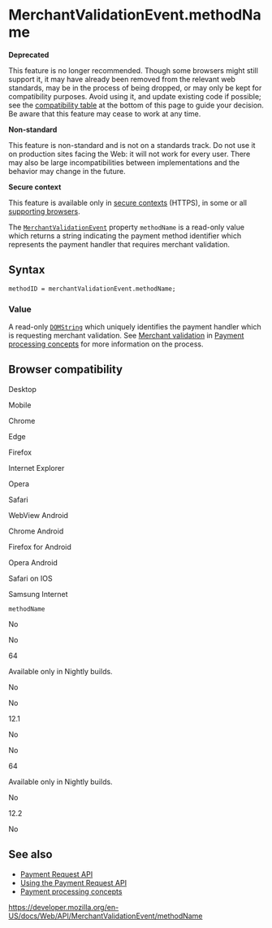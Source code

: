 # MerchantValidationEvent.methodName

**Deprecated**

This feature is no longer recommended. Though some browsers might still support it, it may have already been removed from the relevant web standards, may be in the process of being dropped, or may only be kept for compatibility purposes. Avoid using it, and update existing code if possible; see the [compatibility table](#browser_compatibility) at the bottom of this page to guide your decision. Be aware that this feature may cease to work at any time.

**Non-standard**

This feature is non-standard and is not on a standards track. Do not use it on production sites facing the Web: it will not work for every user. There may also be large incompatibilities between implementations and the behavior may change in the future.

**Secure context**

This feature is available only in [secure contexts](https://developer.mozilla.org/en-US/docs/Web/Security/Secure_Contexts) (HTTPS), in some or all [supporting browsers](#browser_compatibility).

The [`MerchantValidationEvent`](../merchantvalidationevent) property `methodName` is a read-only value which returns a string indicating the payment method identifier which represents the payment handler that requires merchant validation.

## Syntax

    methodID = merchantValidationEvent.methodName;

### Value

A read-only [`DOMString`](../domstring) which uniquely identifies the payment handler which is requesting merchant validation. See [Merchant validation](#) in [Payment processing concepts](../payment_request_api/concepts) for more information on the process.

## Browser compatibility

Desktop

Mobile

Chrome

Edge

Firefox

Internet Explorer

Opera

Safari

WebView Android

Chrome Android

Firefox for Android

Opera Android

Safari on IOS

Samsung Internet

`methodName`

No

No

64

Available only in Nightly builds.

No

No

12.1

No

No

64

Available only in Nightly builds.

No

12.2

No

## See also

- [Payment Request API](../payment_request_api)
- [Using the Payment Request API](../payment_request_api/using_the_payment_request_api)
- [Payment processing concepts](../payment_request_api/concepts)

<a href="https://developer.mozilla.org/en-US/docs/Web/API/MerchantValidationEvent/methodName" class="_attribution-link">https://developer.mozilla.org/en-US/docs/Web/API/MerchantValidationEvent/methodName</a>
